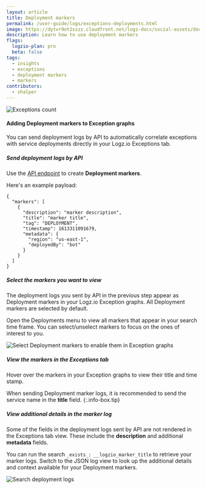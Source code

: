 ```yaml
---
layout: article
title: Deployment markers
permalink: /user-guide/logs/exceptions-deployments.html
image: https://dytvr9ot2sszz.cloudfront.net/logz-docs/social-assets/docs-social.jpg
description: Learn how to use deployment markers
flags:
  logzio-plan: pro
  beta: false
tags:
  - insights
  - exceptions
  - deployment markers
  - markers
contributors:
  - shalper
---
```



![Exceptions count](https://dytvr9ot2sszz.cloudfront.net/logz-docs/kibana-discover/deployments.png)

#### Adding Deployment markers to Exception graphs

You can send deployment logs by API to automatically correlate exceptions with service deployments directly in your Logz.io Exceptions tab.

<div class="tasklist">

##### Send deployment logs by API

Use the [API endpoint](https://docs.logz.io/api/#tag/Deployments) to create **Deployment markers**.

Here's an example payload:

```
{
  "markers": [
    {
      "description": "marker description",
      "title": "marker title",
      "tag": "DEPLOYMENT",
      "timestamp": 1613311091679,
      "metadata": {
        "region": "us-east-1",
        "deployedBy": "bot"
      }
    }
  ]
}
```

##### Select the markers you want to view

The deployment logs you sent by API in the previous step appear as Deployment markers in your Logz.io Exception graphs. All Deployment markers are selected by default.

Open the Deployments menu to view all markers that appear in your search time frame. You can select/unselect markers to focus on the ones of interest to you.

![Select Deployment markers to enable them in Exception graphs](https://dytvr9ot2sszz.cloudfront.net/logz-docs/kibana-discover/select-deployments.png)



##### View the markers in the Exceptions tab

Hover over the markers in your Exception graphs to view their title and time stamp.

When sending Deployment marker logs, it is recommended to send the service name in the **title** field.
{:.info-box.tip}


##### View additional details in the marker log

Some of the fields in the deployment logs sent by API are not rendered in the Exceptions tab view. These include the **description** and additional **metadata** fields.

You can run the search `_exists_: __logzio_marker_title` to retrieve your marker logs. Switch to the JSON log view to look up the additional details and context available for your Deployment markers.

![Search deployment logs](https://dytvr9ot2sszz.cloudfront.net/logz-docs/kibana-discover/search-deployment-logs_aug2021.png)

</div>